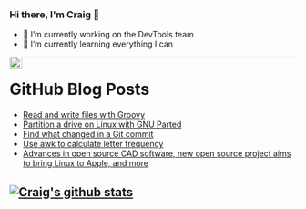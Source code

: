 ### Hi there, I'm Craig 👋

<!--
**CraigTeelFugro/CraigTeelFugro** is a ✨ _special_ ✨ repository because its `README.md` (this file) appears on your GitHub profile.

Here are some ideas to get you started:
-->

- 🔭 I’m currently working on the DevTools team
- 🌱 I’m currently learning everything I can

[<img align="left" alt="Craig Teel | LinkedIn" width="22px" src="https://cdn.jsdelivr.net/npm/simple-icons@v3/icons/linkedin.svg" />][linkedin]

---

# GitHub Blog Posts

<!-- BLOG-POST-LIST:START -->
- [Read and write files with Groovy](https://opensource.com/article/21/4/groovy-io)
- [Partition a drive on Linux with GNU Parted](https://opensource.com/article/21/4/linux-parted-cheat-sheet)
- [Find what changed in a Git commit](https://opensource.com/article/21/4/git-whatchanged)
- [Use awk to calculate letter frequency](https://opensource.com/article/21/4/gawk-letter-game)
- [Advances in open source CAD software, new open source project aims to bring Linux to Apple, and more](https://opensource.com/article/21/4/open-source-news)
<!-- BLOG-POST-LIST:END -->

## [![Craig's github stats](https://github-readme-stats.vercel.app/api?username=craigteelfugro)](https://github.com/anuraghazra/github-readme-stats)


[linkedin]: https://linkedin.com/in/craig-teel-b8786771
